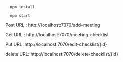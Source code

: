 
      npm install
      
      npm start


Post URL : http://localhost:7070/add-meeting

Get URL : http://localhost:7070/meeting-checklist

Put URL :http://localhost:7070/edit-checklist/{id}

delete URL: http://localhost:7070/delete-checklist/{id}
